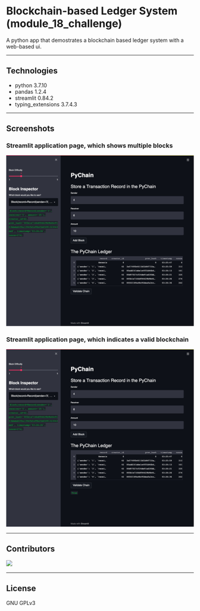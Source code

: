 # Blockchain-based Ledger System (module_18_challenge)

A python app that demostrates a blockchain based ledger system with a web-based ui.

---

## Technologies

- python 3.7.10
- pandas 1.2.4
- streamlit 0.84.2
- typing_extensions 3.7.4.3

---

## Screenshots

### Streamlit application page, which shows multiple blocks

![multiple blocks](/screenshot_blockchain.png)

### Streamlit application page, which indicates a valid blockchain

![valid blockchain](/screenshot_validate.png)

---

## Contributors

[![](https://github.com/woodedlawn.png?size=50)](https://github.com/woodedlawn)

---

## License

GNU GPLv3
